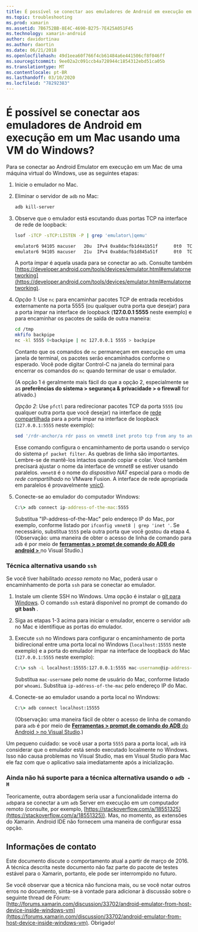 ```yaml
---
title: É possível se conectar aos emuladores de Android em execução em um Mac usando uma VM do Windows?
ms.topic: troubleshooting
ms.prod: xamarin
ms.assetid: 7B6752BB-8E4C-4690-B275-7E425A051F45
ms.technology: xamarin-android
author: davidortinau
ms.author: daortin
ms.date: 06/21/2018
ms.openlocfilehash: 49d1eea60f766f4cb61484a6e441506cf8f046ff
ms.sourcegitcommit: 9ee02a2c091ccb4a728944c1854312ebd51ca05b
ms.translationtype: MT
ms.contentlocale: pt-BR
ms.lasthandoff: 03/10/2020
ms.locfileid: "78292383"
---
```

# <a name="is-it-possible-to-connect-to-android-emulators-running-on-a-mac-from-a-windows-vm"></a>É possível se conectar aos emuladores de Android em execução em um Mac usando uma VM do Windows?

Para se conectar ao Android Emulator em execução em um Mac de uma máquina virtual do Windows, use as seguintes etapas:

1. Inicie o emulador no Mac.

2. Eliminar o servidor de `adb` no Mac:

    ```bash
    adb kill-server
    ```

3. Observe que o emulador está escutando duas portas TCP na interface de rede de loopback:

    ```bash
    lsof -iTCP -sTCP:LISTEN -P | grep 'emulator\|qemu'

    emulator6 94105 macuser   20u  IPv4 0xa8dacfb1d4a1b51f      0t0  TCP localhost:5555 (LISTEN)
    emulator6 94105 macuser   21u  IPv4 0xa8dacfb1d845a51f      0t0  TCP localhost:5554 (LISTEN)
    ```

    A porta ímpar é aquela usada para se conectar ao `adb`. Consulte também [https://developer.android.com/tools/devices/emulator.html#emulatornetworking](https://developer.android.com/tools/devices/emulator.html#emulatornetworking).

4. _Opção 1_: Use `nc` para encaminhar pacotes TCP de entrada recebidos externamente na porta 5555 (ou qualquer outra porta que desejar) para a porta ímpar na interface de loopback (**127.0.0.1 5555** neste exemplo) e para encaminhar os pacotes de saída de outra maneira:

    ```bash
    cd /tmp
    mkfifo backpipe
    nc -kl 5555 0<backpipe | nc 127.0.0.1 5555 > backpipe
    ```

    Contanto que os comandos de `nc` permaneçam em execução em uma janela de terminal, os pacotes serão encaminhados conforme o esperado. Você pode digitar Control-C na janela do terminal para encerrar os comandos do `nc` quando terminar de usar o emulador.

    (A opção 1 é geralmente mais fácil do que a opção 2, especialmente se as **preferências do sistema > segurança & privacidade > o firewall** for ativado.)

    _Opção 2_: Use `pfctl` para redirecionar pacotes TCP da porta `5555` (ou qualquer outra porta que você desejar) na interface de [rede compartilhada](https://kb.parallels.com/en/4948) para a porta ímpar na interface de loopback (`127.0.0.1:5555` neste exemplo):

    ```bash
    sed '/rdr-anchor/a rdr pass on vmnet8 inet proto tcp from any to any port 5555 -> 127.0.0.1 port 5555' /etc/pf.conf | sudo pfctl -ef -
    ```

    Esse comando configura o encaminhamento de porta usando o serviço do sistema `pf packet filter`. As quebras de linha são importantes. Lembre-se de mantê-los intactos quando copiar e colar. Você também precisará ajustar o nome da interface de *vmnet8* se estiver usando paralelos. `vmnet8` é o nome do *dispositivo NAT* especial para o modo de *rede compartilhado* no VMware Fusion. A interface de rede apropriada em paralelos é provavelmente [vnic0](https://download.parallels.com/doc/psbm/en/Parallels_Server_Bare_Metal_Users_Guide/29258.htm).

5. Conecte-se ao emulador do computador Windows:

    ```cmd
    C:\> adb connect ip-address-of-the-mac:5555
    ```

    Substitua "IP-address-of-the-Mac" pelo endereço IP do Mac, por exemplo, conforme listado por `ifconfig vmnet8 | grep 'inet '`. Se necessário, substitua `5555` pela outra porta que você gostou da etapa 4\. (Observação: uma maneira de obter o acesso de linha de comando para `adb` é por meio de [**ferramentas > prompt de comando do ADB do android >** ](~/cross-platform/troubleshooting/questions/version-logs.md#adb-logcat) no Visual Studio.)

### <a name="alternate-technique-using-ssh"></a>Técnica alternativa usando `ssh`

Se você tiver habilitado _acesso remoto_ no Mac, poderá usar o encaminhamento de porta `ssh` para se conectar ao emulador.

1. Instale um cliente SSH no Windows. Uma opção é instalar o [git para Windows](https://git-for-windows.github.io/). O comando `ssh` estará disponível no prompt de comando do **git bash** .

2. Siga as etapas 1-3 acima para iniciar o emulador, encerre o servidor `adb` no Mac e identifique as portas do emulador.

3. Execute `ssh` no Windows para configurar o encaminhamento de porta bidirecional entre uma porta local no Windows (`localhost:15555` neste exemplo) e a porta do emulador ímpar na interface de loopback do Mac (`127.0.0.1:5555` neste exemplo):

    ```cmd
    C:\> ssh -L localhost:15555:127.0.0.1:5555 mac-username@ip-address-of-the-mac
    ```

    Substitua `mac-username` pelo nome de usuário do Mac, conforme listado por `whoami`. Substitua `ip-address-of-the-mac` pelo endereço IP do Mac.

4. Conecte-se ao emulador usando a porta local no Windows:

    ```cmd
    C:\> adb connect localhost:15555
    ```

    (Observação: uma maneira fácil de obter o acesso de linha de comando para `adb` é por meio de [ **Ferramentas > prompt de comando do ADB** do Android > no Visual Studio](~/cross-platform/troubleshooting/questions/version-logs.md#adb-logcat).)

Um pequeno cuidado: se você usar a porta `5555` para a porta local, `adb` irá considerar que o emulador está sendo executado localmente no Windows. Isso não causa problemas no Visual Studio, mas em Visual Studio para Mac ele faz com que o aplicativo saia imediatamente após a inicialização.

### <a name="alternate-technique-using-adb--h-is-not-yet-supported"></a>Ainda não há suporte para a técnica alternativa usando o `adb -H`

Teoricamente, outra abordagem seria usar a funcionalidade interna do `adb`para se conectar a um `adb` Server em execução em um computador remoto (consulte, por exemplo, [https://stackoverflow.com/a/18551325](https://stackoverflow.com/a/18551325)).
Mas, no momento, as extensões do Xamarin. Android IDE não fornecem uma maneira de configurar essa opção.

## <a name="contact-information"></a>Informações de contato

Este documento discute o comportamento atual a partir de março de 2016. A técnica descrita neste documento não faz parte do pacote de testes estável para o Xamarin, portanto, ele pode ser interrompido no futuro.

Se você observar que a técnica não funciona mais, ou se você notar outros erros no documento, sinta-se à vontade para adicionar à discussão sobre o seguinte thread de Fórum: [http://forums.xamarin.com/discussion/33702/android-emulator-from-host-device-inside-windows-vm](https://forums.xamarin.com/discussion/33702/android-emulator-from-host-device-inside-windows-vm).
Obrigado!
